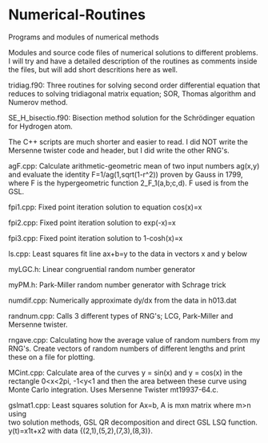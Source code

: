 # Numerical-Routines
Programs and modules of numerical methods 

Modules and source code files of numerical solutions to different problems. I will try and have a detailed description of the routines as comments inside the files, but will add short descritions here as well.

tridiag.f90: Three routines for solving second order differential equation that reduces to solving tridiagonal matrix equation; SOR, Thomas algorithm and Numerov method.

SE_H_bisectio.f90: Bisection method solution for the Schrödinger equation for Hydrogen atom. 

The C++ scripts are much shorter and easier to read. I did NOT write the Mersenne twister code and header, but I did write the other RNG's.

agF.cpp:
Calculate arithmetic-geometric mean of two input numbers ag(x,y) and evaluate 
the identity F=1/ag(1,sqrt(1-r^2)) proven by Gauss in 1799, where F is 
the hypergeometric function 2_F_1(a,b;c,d). F used is from the GSL.

fpi1.cpp:
Fixed point iteration solution to equation cos(x)=x

fpi2.cpp:
Fixed point iteration solution to exp(-x)=x

fpi3.cpp:
Fixed point iteration solution to 1-cosh(x)=x

ls.cpp:
Least squares fit line ax+b=y to the data in vectors x and y below

myLGC.h:
Linear congruential random number generator

myPM.h:
Park-Miller random number generator with Schrage trick

numdif.cpp:
Numerically approximate dy/dx from the data in h013.dat 

randnum.cpp:
Calls 3 different types of RNG's; LCG, Park-Miller and   Mersenne twister. 

rngave.cpp:
Calculating how the average value of random numbers from my RNG's. Create vectors of random numbers of different lengths 
and print these on a file for plotting.

MCint.cpp:
Calculate area of the curves y = sin(x) and y = cos(x) in the rectangle
0<x<2pi, -1<y<1 and then the area between these curve using Monte Carlo 
integration. Uses Mersenne Twister mt19937-64.c.

gslmat1.cpp:
Least squares solution for Ax=b, A is mxn matrix where m>n using  
two solution methods, GSL QR decomposition and direct GSL LSQ function.
y(t)=x1t+x2 with data {(2,1),(5,2),(7,3),(8,3)}.

